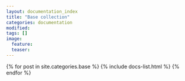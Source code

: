 ```yaml
---
layout: documentation_index
title: "Base collection"
categories: documentation
modified:
tags: []
image:
  feature:
  teaser:
---
```


<div class="tiles">
{% for post in site.categories.base %}
  {% include docs-list.html %}
{% endfor %}
</div><!-- /.tiles -->
